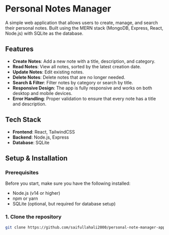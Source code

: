 # Personal Notes Manager

A simple web application that allows users to create, manage, and search their personal notes. Built using the MERN stack (MongoDB, Express, React, Node.js) with SQLite as the database.

## Features
- **Create Notes**: Add a new note with a title, description, and category.
- **Read Notes**: View all notes, sorted by the latest creation date.
- **Update Notes**: Edit existing notes.
- **Delete Notes**: Delete notes that are no longer needed.
- **Search & Filter**: Filter notes by category or search by title.
- **Responsive Design**: The app is fully responsive and works on both desktop and mobile devices.
- **Error Handling**: Proper validation to ensure that every note has a title and description.

## Tech Stack
- **Frontend**: React, TailwindCSS
- **Backend**: Node.js, Express
- **Database**: SQLite

## Setup & Installation

### Prerequisites
Before you start, make sure you have the following installed:
- Node.js (v14 or higher)
- npm or yarn
- SQLite (optional, but required for database setup)

### 1. Clone the repository
```bash
git clone https://github.com/saifullahali2000/personal-note-manager-app.git



